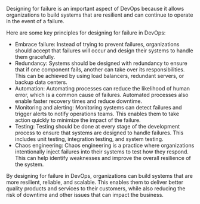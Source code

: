 Designing for failure is an important aspect of DevOps because it allows organizations to build systems that are resilient and can continue to operate in the event of a failure. 

Here are some key principles for designing for failure in DevOps:
- Embrace failure: Instead of trying to prevent failures, organizations should accept that failures will occur and design their systems to handle them gracefully.
- Redundancy: Systems should be designed with redundancy to ensure that if one component fails, another can take over its responsibilities. This can be achieved by using load balancers, redundant servers, or backup data centers.
- Automation: Automating processes can reduce the likelihood of human error, which is a common cause of failures. Automated processes also enable faster recovery times and reduce downtime.
- Monitoring and alerting: Monitoring systems can detect failures and trigger alerts to notify operations teams. This enables them to take action quickly to minimize the impact of the failure.
- Testing: Testing should be done at every stage of the development process to ensure that systems are designed to handle failures. This includes unit testing, integration testing, and system testing.
- Chaos engineering: Chaos engineering is a practice where organizations intentionally inject failures into their systems to test how they respond. This can help identify weaknesses and improve the overall resilience of the system.

By designing for failure in DevOps, organizations can build systems that are more resilient, reliable, and scalable. This enables them to deliver better quality products and services to their customers, while also reducing the risk of downtime and other issues that can impact the business.
